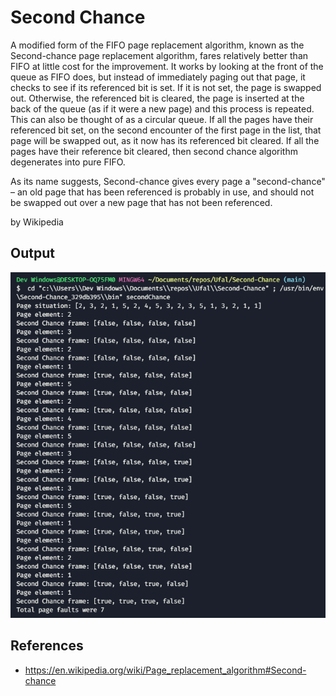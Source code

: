 # Second Chance

A modified form of the FIFO page replacement algorithm, known as the Second-chance page replacement algorithm, fares relatively better than FIFO at little cost for the improvement. It works by looking at the front of the queue as FIFO does, but instead of immediately paging out that page, it checks to see if its referenced bit is set. If it is not set, the page is swapped out. Otherwise, the referenced bit is cleared, the page is inserted at the back of the queue (as if it were a new page) and this process is repeated. This can also be thought of as a circular queue. If all the pages have their referenced bit set, on the second encounter of the first page in the list, that page will be swapped out, as it now has its referenced bit cleared. If all the pages have their reference bit cleared, then second chance algorithm degenerates into pure FIFO.

As its name suggests, Second-chance gives every page a "second-chance" – an old page that has been referenced is probably in use, and should not be swapped out over a new page that has not been referenced.

by Wikipedia

## Output

![output](https://github.com/vannisson/second-chance/blob/main/output.png)

 ## References

* https://en.wikipedia.org/wiki/Page_replacement_algorithm#Second-chance
<!--- https://www.geeksforgeeks.org/second-chance-or-clock-page-replacement-policy/  -->
